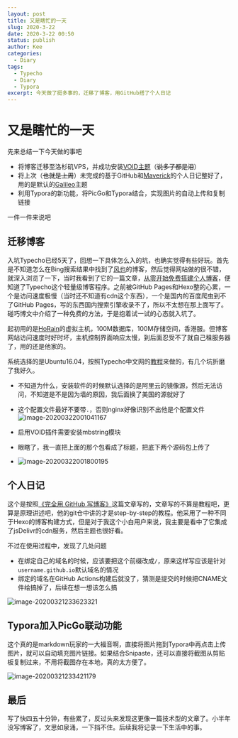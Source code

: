 ```yaml
---
layout: post
title: 又是瞎忙的一天
slug: 2020-3-22
date: 2020-3-22 00:50
status: publish
author: Kee
categories: 
  - Diary
tags:
  - Typecho
  - Diary
  - Typora
excerpt: 今天做了挺多事的，迁移了博客，用GitHub搭了个人日记
---
```

# 又是瞎忙的一天

先来总结一下今天做的事吧

- 将博客迁移至洛杉矶VPS，并成功安装[VOID主题](https://github.com/AlanDecode/Typecho-Theme-VOID)（~~说多了都是泪~~）
- 将上次（~~也就是上周~~）未完成的基于GitHub和[Maverick](https://github.com/AlanDecode/Maverick)的个人日记整好了，用的是默认的[Galileo](https://github.com/AlanDecode/Maverick)主题
- 利用Typora的新功能，将PicGo和Typora结合，实现图片的自动上传和复制链接

一件一件来说吧

## 迁移博客

入坑Typecho已经5天了，回想一下具体怎么入的坑，也确实觉得有些好玩。首先是不知道怎么在Bing搜索结果中找到了[风也](https://eas1.cn/)的博客，然后觉得网站做的很不错，就深入浏览了一下，当时我看到了它的一篇文章，[从零开始免费搭建个人博客](https://eas1.cn/posts/94.html)，便知道了Typecho这个轻量级博客程序。之前被GitHub Pages和Hexo整的心累，一个是访问速度极慢（当时还不知道有cdn这个东西），一个是国内的百度爬虫到不了GitHub Pages，写的东西国内搜索引擎收录不了，所以不太想在那上面写了。碰巧博文中介绍了一种免费的方法，于是抱着试一试的心态就入坑了。

起初用的是[HoRain](https://webs.horain.net/)的虚拟主机，100M数据库，100M存储空间，香港服。但博客网站访问速度时好时坏，主机控制界面响应太慢，到后面忍受不了就自己租服务器了，用的还是他家的。

系统选择的是Ubuntu16.04，按照Typecho中文网的[教程](https://www.typechodev.com/servers/nginx_or_apache.html)来做的，有几个坑折磨了我好久。

- 不知道为什么，安装软件的时候默认选择的是阿里云的镜像源，然后无法访问，不知道是不是因为墙的原因，我后面换了美国的源就好了

- 这个配置文件最好不要带`.`，否则nginx好像识别不出他是个配置文件
  ![image-20200322001041167](https://cdn.jsdelivr.net/gh/kepontry/picbed/img/20200322001042.png)
  
- 启用VOID插件需要安装mbstring模块

- 眼瞎了，我一直把上面的那个包看成了标题，把底下两个源码包上传了

- ![image-20200322001800195](https://cdn.jsdelivr.net/gh/kepontry/picbed/img/20200322001801.png)

## 个人日记

  这个是按照[《完全用 GitHub 写博客》](https://blog.imalan.cn/archives/blog-with-github/)这篇文章写的，文章写的不算是教程吧，更算是原理讲述吧，他的git仓中讲的才是step-by-step的教程。他采用了一种不同于Hexo的博客构建方式，但是对于我这个小白用户来说，我主要是看中了它集成了jsDelivr的cdn服务，然后主题也很好看。

不过在使用过程中，发现了几处问题

- 在绑定自己的域名的时候，应该要把这个前缀改成`/`，原来这样写应该是针对`username.github.io`默认域名的情况
- 绑定的域名在GitHub Actions构建后就没了，猜测是提交的时候把CNAME文件给搞掉了，后续在想一想该怎么搞

![image-20200321233623321](https://cdn.jsdelivr.net/gh/kepontry/picbed/img/20200321233624.png)

## Typora加入PicGo联动功能

这个真的是markdown玩家的一大福音啊，直接将图片拖到Typora中再点击上传图片，就可以自动填充图片链接。如果结合Snipaste，还可以直接将截图从剪贴板复制过来，不用将截图存在本地，真的太方便了。

![image-20200321233421179](https://cdn.jsdelivr.net/gh/kepontry/picbed/img/20200321233506.png)

## 最后

写了快四五十分钟，有些累了，反过头来发现这更像一篇技术型的文章了。小半年没写博客了，文思如泉涌，一下挡不住。后续我将记录一下生活中的事。
